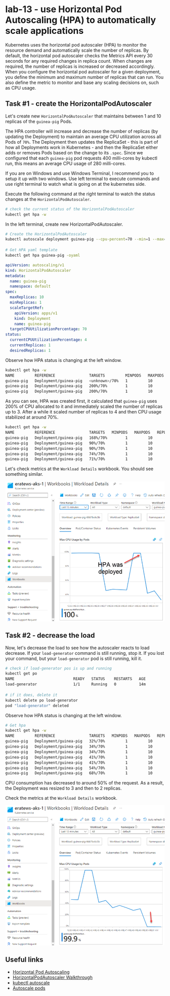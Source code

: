 # lab-13 - use Horizontal Pod Autoscaling (HPA) to automatically scale applications

Kubernetes uses the horizontal pod autoscaler (HPA) to monitor the resource demand and automatically scale the number of replicas. By default, the horizontal pod autoscaler checks the Metrics API every 30 seconds for any required changes in replica count. When changes are required, the number of replicas is increased or decreased accordingly. 
When you configure the horizontal pod autoscaler for a given deployment, you define the minimum and maximum number of replicas that can run. You also define the metric to monitor and base any scaling decisions on, such as CPU usage.

## Task #1 - create the HorizontalPodAutoscaler 

Let's create new `HorizontalPodAutoscaler` that maintains between 1 and 10 replicas of the `guinea-pig` Pods.

The HPA controller will increase and decrease the number of replicas (by updating the Deployment) to maintain an average CPU utilization across all Pods of `70%`. The Deployment then updates the ReplicaSet - this is part of how all Deployments work in Kubernetes - and then the ReplicaSet either adds or removes Pods based on the change to its `.spec`.
Since we configured that each `guinea-pig` pod requests 400 milli-cores by kubectl run, this means an average CPU usage of 280 milli-cores. 

If you are on Windows and use Windows Terminal, I recommend you to setup it up with two windows. Use left terminal to execute commands and use right terminal to watch what is going on at the kubernetes side. 

Execute the following command at the right terminal to watch the status changes at the `HorizontalPodAutoscaler`.

```bash
# check the current status of the HorizontalPodAutoscaler
kubectl get hpa -w
```

In the left terminal, create new  HorizontalPodAutoscaler. 

```bash
# Create the HorizontalPodAutoscaler
kubectl autoscale deployment guinea-pig --cpu-percent=70 --min=1 --max=10

# Get HPA yaml template
kubectl get hpa guinea-pig -oyaml 
```

```yaml
apiVersion: autoscaling/v1
kind: HorizontalPodAutoscaler
metadata:
  name: guinea-pig
  namespace: default
spec:
  maxReplicas: 10
  minReplicas: 1
  scaleTargetRef:
    apiVersion: apps/v1
    kind: Deployment
    name: guinea-pig
  targetCPUUtilizationPercentage: 70
status:
  currentCPUUtilizationPercentage: 4
  currentReplicas: 1
  desiredReplicas: 1
```

Observe how HPA status is changing at the left window.

```bash
kubectl get hpa -w
NAME         REFERENCE               TARGETS         MINPODS   MAXPODS   REPLICAS   AGE
guinea-pig   Deployment/guinea-pig   <unknown>/70%   1         10        0          0s
guinea-pig   Deployment/guinea-pig   200%/70%        1         10        1          15s
guinea-pig   Deployment/guinea-pig   200%/70%        1         10        3          30s
```

As you can see, HPA was created first, it calculated that `guinea-pig` uses 200% of CPU allocated to it and immediately scaled the number of replicas up to 3. After a while it scaled number of replicas to 4 and then CPU usage stabilized at around 70%.

```bash
kubectl get hpa -w
NAME         REFERENCE               TARGETS   MINPODS   MAXPODS   REPLICAS
guinea-pig   Deployment/guinea-pig   168%/70%        1         10        3          45s
guinea-pig   Deployment/guinea-pig   90%/70%         1         10        3          105s
guinea-pig   Deployment/guinea-pig   90%/70%         1         10        4          2m1s
guinea-pig   Deployment/guinea-pig   74%/70%         1         10        4          2m46s
guinea-pig   Deployment/guinea-pig   71%/70%         1         10        4          4m46s
```

Let's check metrics at the `Workload Details` workbook. You should see something similar.

![hpa-chart](images/hpa-1.png)

## Task #2 - decrease the load

Now, let's decrease the load to see how the autoscaler reacts to load decrease. If your `load-generator` command is still running, stop it. If you lost your command, but your `load-generator` pod is still running, kill it.

```bash
# check if load-generator pos is up and running
kubectl get po
NAME                          READY   STATUS    RESTARTS   AGE
load-generator                1/1     Running   0          14m

# if it does, delete it
kubectl delete po load-generator
pod "load-generator" deleted
```

Observe how HPA status is changing at the left window.

```bash
# Get hpa 
kubectl get hpa -w
NAME         REFERENCE               TARGETS   MINPODS   MAXPODS   REPLICAS   AGE
guinea-pig   Deployment/guinea-pig   32%/70%         1         10        4          13m
guinea-pig   Deployment/guinea-pig   34%/70%         1         10        4          14m
guinea-pig   Deployment/guinea-pig   34%/70%         1         10        4          15m
guinea-pig   Deployment/guinea-pig   41%/70%         1         10        3          15m
guinea-pig   Deployment/guinea-pig   41%/70%         1         10        3          16m
guinea-pig   Deployment/guinea-pig   54%/70%         1         10        2          16m
guinea-pig   Deployment/guinea-pig   68%/70%         1         10        2          17m
```

CPU consumption has decreased to around 50% of the request. As a result, the Deployment was resized to 3 and then to 2 replicas.

Check the metrics at the `Workload Details` workbook.

![hpa-chart](images/hpa-2.png)

## Useful links
* [Horizontal Pod Autoscaling](https://kubernetes.io/docs/tasks/run-application/horizontal-pod-autoscale/)
* [HorizontalPodAutoscaler Walkthrough](https://kubernetes.io/docs/tasks/run-application/horizontal-pod-autoscale-walkthrough/)
* [kubectl autoscale](https://jamesdefabia.github.io/docs/user-guide/kubectl/kubectl_autoscale/)
* [Autoscale pods](https://docs.microsoft.com/en-us/azure/aks/tutorial-kubernetes-scale?tabs=azure-cli#autoscale-pods)
